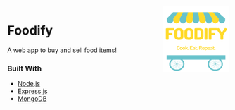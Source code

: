 <a href="https://github.com/Joe2k/Foodify">
    <img src="public/foodify-logo.png" alt="Logo" width="150" height="150" align="right">
</a>

# Foodify
A web app to buy and sell food items!
    

### Built With
* [Node.js](https://nodejs.org/en/)
* [Express.js](https://expressjs.com/)
* [MongoDB](https://www.mongodb.com/)
